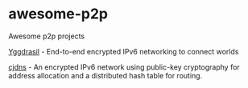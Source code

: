 # awesome-p2p
Awesome p2p projects

[Yggdrasil](https://yggdrasil-network.github.io/) - End-to-end encrypted IPv6 networking to connect worlds

[cjdns](https://github.com/cjdelisle/cjdns) - An encrypted IPv6 network using public-key cryptography for address allocation and a distributed hash table for routing. 
